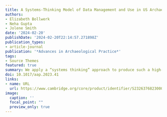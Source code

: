 ```yaml
---
title: A Systems-Thinking Model of Data Management and Use in US Archaeology
authors:
- Elizabeth Bollwerk
- Neha Gupta
- Jolene Smith
date: '2024-02-20'
publishDate: '2024-02-20T22:14:57.271898Z'
publication_types:
- article-journal
publication: '*Advances in Archaeological Practice*'
tags:
- Source Themes
featured: true
summary: We apply a “systems thinking” approach to produce such a high-level model of the US digital data system. We argue that understanding and visualizing this system will help us all “think bigger” (Heilen and Manney 2023); identify sources of knowledge, opportunities for critical analysis, collaboration, and capacity building; and increase much-needed archaeological digital literacy (Kansa and Kansa 2022). 
doi: 10.1017/aap.2023.41
links:
- name: URL
  url: https://www.cambridge.org/core/product/identifier/S2326376823000414/type/journal_article
image:
  caption: ''
  focal_point: ""
  preview_only: true
---
```

